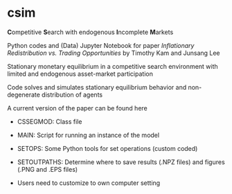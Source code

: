 # csim

**C**ompetitive **S**earch with endogenous **I**ncomplete **M**arkets

Python codes and (Data) Jupyter Notebook for paper *Inflationary Redistribution vs. Trading Opportunities* by Timothy Kam and Junsang Lee

Stationary monetary equilibrium in a competitive search environment with limited and endogenous asset-market participation 

Code solves and simulates stationary equilibrium behavior and non-degenerate distribution of agents

A current version of the paper can be found here

* CSSEGMOD: Class file

* MAIN: Script for running an instance of the model

* SETOPS: Some Python tools for set operations (custom coded)

* SETOUTPATHS: Determine where to save results (.NPZ files) and figures (.PNG and .EPS files)
 * Users need to customize to own computer setting

